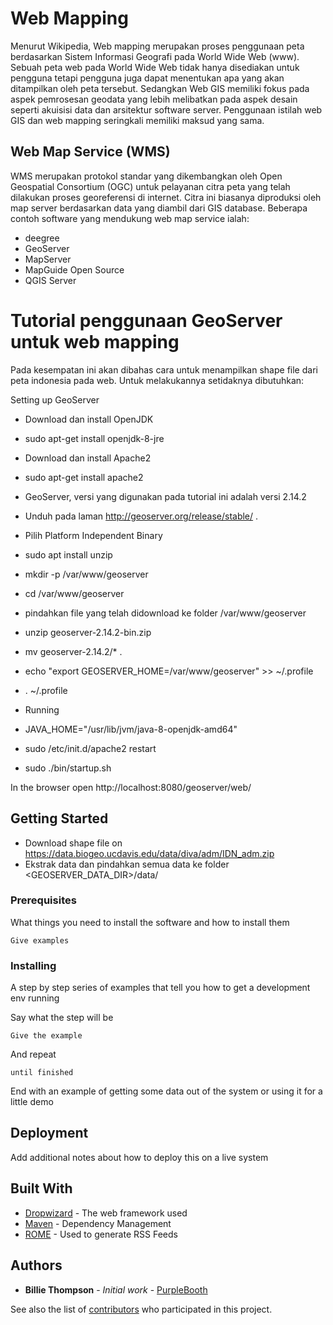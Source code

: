 # Web Mapping

Menurut Wikipedia, Web mapping merupakan proses penggunaan peta berdasarkan Sistem Informasi Geografi pada World Wide Web (www). Sebuah peta web pada World Wide Web tidak hanya disediakan untuk pengguna tetapi pengguna juga dapat menentukan apa yang akan ditampilkan oleh peta tersebut. Sedangkan Web GIS memiliki fokus pada aspek pemrosesan geodata yang lebih melibatkan pada aspek desain seperti akuisisi data dan arsitektur software server. Penggunaan istilah web GIS dan web mapping seringkali memiliki maksud yang sama. 


## Web Map Service (WMS) 
WMS merupakan protokol standar yang dikembangkan oleh Open Geospatial Consortium (OGC) untuk pelayanan citra peta yang telah dilakukan proses georeferensi di internet. Citra ini biasanya diproduksi oleh map server berdasarkan data yang diambil dari GIS database. Beberapa contoh software yang mendukung web map service ialah:
- deegree
- GeoServer
- MapServer
- MapGuide Open Source
- QGIS Server

# Tutorial penggunaan GeoServer untuk web mapping
Pada kesempatan ini akan dibahas cara untuk menampilkan shape file dari peta indonesia pada web. Untuk melakukannya setidaknya dibutuhkan:

Setting up GeoServer
- Download dan install OpenJDK
 - sudo apt-get install openjdk-8-jre

- Download dan install Apache2
 - sudo apt-get install apache2

- GeoServer, versi yang digunakan pada tutorial ini adalah versi 2.14.2
 - Unduh pada laman http://geoserver.org/release/stable/ .
 - Pilih Platform Independent Binary
 - sudo apt install unzip
 - mkdir -p /var/www/geoserver
 - cd /var/www/geoserver
 - pindahkan file yang telah didownload ke folder /var/www/geoserver
 - unzip geoserver-2.14.2-bin.zip
 - mv geoserver-2.14.2/* .
 - echo "export GEOSERVER_HOME=/var/www/geoserver" >> ~/.profile
 - . ~/.profile

- Running
 - JAVA_HOME="/usr/lib/jvm/java-8-openjdk-amd64"
 - sudo /etc/init.d/apache2 restart 
 - sudo ./bin/startup.sh

In the browser open http://localhost:8080/geoserver/web/

## Getting Started
- Download shape file on https://data.biogeo.ucdavis.edu/data/diva/adm/IDN_adm.zip
- Ekstrak data dan pindahkan semua data ke folder <GEOSERVER_DATA_DIR>/data/

 


### Prerequisites

What things you need to install the software and how to install them

```
Give examples
```

### Installing

A step by step series of examples that tell you how to get a development env running

Say what the step will be

```
Give the example
```

And repeat

```
until finished
```

End with an example of getting some data out of the system or using it for a little demo


## Deployment

Add additional notes about how to deploy this on a live system

## Built With

* [Dropwizard](http://www.dropwizard.io/1.0.2/docs/) - The web framework used
* [Maven](https://maven.apache.org/) - Dependency Management
* [ROME](https://rometools.github.io/rome/) - Used to generate RSS Feeds

## Authors

* **Billie Thompson** - *Initial work* - [PurpleBooth](https://github.com/PurpleBooth)

See also the list of [contributors](https://github.com/your/project/contributors) who participated in this project.

